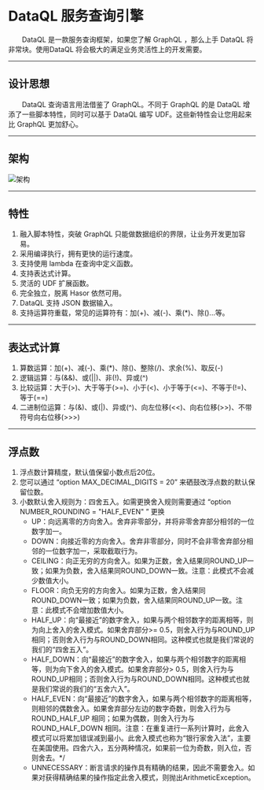 # DataQL 服务查询引擎

&emsp;&emsp;DataQL 是一款服务查询框架，如果您了解 GraphQL ，那么上手 DataQL 将非常块。使用DataQL 将会极大的满足业务灵活性上的开发需要。

----------
## 设计思想
&emsp;&emsp;DataQL 查询语言用法借鉴了 GraphQL。不同于 GraphQL 的是 DataQL 增添了一些脚本特性，同时可以基于 DataQL 编写 UDF。这些新特性会让您用起来比 GraphQL 更加舒心。

----------
## 架构
![架构](http://files.hasor.net/resources/CC2_5C5A_6D1E_18C4.png "架构")

----------
## 特性
01. 融入脚本特性，突破 GraphQL 只能做数据组织的界限，让业务开发更加容易。
02. 采用编译执行，拥有更快的运行速度。
03. 支持使用 lambda 在查询中定义函数。
04. 支持表达式计算。
05. 灵活的 UDF 扩展函数。
06. 完全独立，脱离 Hasor 依然可用。
07. DataQL 支持 JSON 数据输入。
08. 支持运算符重载，常见的运算符有：加(+)、减(-)、乘(*)、除(\)...等。

----------
## 表达式计算
01. 算数运算：加(+)、减(-)、乘(*)、除(\)、整除(/)、求余(%)、取反(-)
02. 逻辑运算：与(&&)、或(||)、非(!)、异或(^)
03. 比较运算：大于(>)、大于等于(>=)、小于(<)、小于等于(<=)、不等于(!=)、等于(==)
04. 二进制位运算：与(&)、或(|)、异或(^)、向左位移(<<)、向右位移(>>)、不带符号向右位移(>>>)

----------
## 浮点数
01. 浮点数计算精度，默认值保留小数点后20位。
02. 您可以通过 “option MAX_DECIMAL_DIGITS = 20” 来硒鼓改浮点数的默认保留位数。
03. 小数默认舍入规则为：四舍五入。如需更换舍入规则需要通过 “option NUMBER_ROUNDING = "HALF_EVEN" ” 更换
    * UP：向远离零的方向舍入。舍弃非零部分，并将非零舍弃部分相邻的一位数字加一。
    * DOWN：向接近零的方向舍入。舍弃非零部分，同时不会非零舍弃部分相邻的一位数字加一，采取截取行为。
    * CEILING：向正无穷的方向舍入。如果为正数，舍入结果同ROUND_UP一致；如果为负数，舍入结果同ROUND_DOWN一致。注意：此模式不会减少数值大小。
    * FLOOR：向负无穷的方向舍入。如果为正数，舍入结果同ROUND_DOWN一致；如果为负数，舍入结果同ROUND_UP一致。注意：此模式不会增加数值大小。
    * HALF_UP：向“最接近”的数字舍入，如果与两个相邻数字的距离相等，则为向上舍入的舍入模式。如果舍弃部分>= 0.5，则舍入行为与ROUND_UP相同；否则舍入行为与ROUND_DOWN相同。这种模式也就是我们常说的我们的“四舍五入”。
    * HALF_DOWN：向“最接近”的数字舍入，如果与两个相邻数字的距离相等，则为向下舍入的舍入模式。如果舍弃部分> 0.5，则舍入行为与ROUND_UP相同；否则舍入行为与ROUND_DOWN相同。这种模式也就是我们常说的我们的“五舍六入”。
    * HALF_EVEN：向“最接近”的数字舍入，如果与两个相邻数字的距离相等，则相邻的偶数舍入。如果舍弃部分左边的数字奇数，则舍入行为与 ROUND_HALF_UP 相同；如果为偶数，则舍入行为与 ROUND_HALF_DOWN 相同。注意：在重复进行一系列计算时，此舍入模式可以将累加错误减到最小。此舍入模式也称为“银行家舍入法”，主要在美国使用。四舍六入，五分两种情况，如果前一位为奇数，则入位，否则舍去。*/
    * UNNECESSARY：断言请求的操作具有精确的结果，因此不需要舍入。如果对获得精确结果的操作指定此舍入模式，则抛出ArithmeticException。
